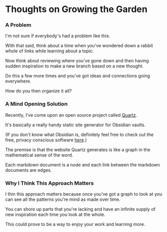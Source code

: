 # Thoughts on Growing the Garden

### A Problem

I'm not sure if everybody's had a problem like this.

With that said, think about a time when you've wondered down a rabbit whole of links while learning about a topic. 

Now think about reviewing where you've gone down and then having sudden inspiration to make a new branch based on a new thought.

Do this a few more times and you've got ideas and connections going everywhere. 

How do you then organize it all?

### A Mind Opening Solution

Recently, I've come upon an open source project called [Quartz](https://github.com/jackyzha0/quartz). 

It's basically a really handy static site generator for Obsidian vaults. 

(If you don't know what Obsidian is, definitely feel free to check out the free, privacy conscious software [here](https://obsidian.md).)

The premise is that the website Quartz generates is like a graph in the mathematical sense of the word.

Each markdown document is a node and each link between the markdown documents are edges. 

### Why I Think This Approach Matters 

I thin this approach matters because once you've got a graph to look at you can see all the patterns you're mind as made over time. 

You can shore up parts that you're lacking and have an infinite supply of new inspiration each time you look at the whole.

This could prove to be a way to enjoy your work and learning more. 
